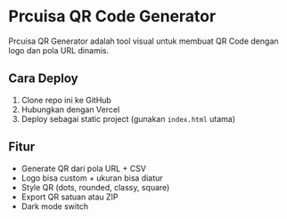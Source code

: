 # Prcuisa QR Code Generator

Prcuisa QR Generator adalah tool visual untuk membuat QR Code dengan logo dan pola URL dinamis.

## Cara Deploy

1. Clone repo ini ke GitHub
2. Hubungkan dengan Vercel
3. Deploy sebagai static project (gunakan `index.html` utama)

## Fitur

- Generate QR dari pola URL + CSV
- Logo bisa custom + ukuran bisa diatur
- Style QR (dots, rounded, classy, square)
- Export QR satuan atau ZIP
- Dark mode switch

